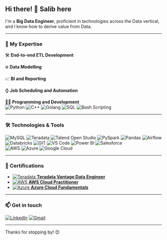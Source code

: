 ## Hi there! 👋 Salib here

I'm a **Big Data Engineer**, proficient in technologies across the Data vertical, and I know how to derive value from Data.

---
### 🚀 **My Expertise**

🛠️ **End-to-end ETL Development**

❄️ **Data Modelling**

📈 **BI and Reporting**

⌚ **Job Scheduling and Automation**

👨‍💻 **Programming and Development**
<br>![Python](https://img.shields.io/badge/-Python-3776AB?style=flat&logo=python&logoColor=white) 
![C++](https://img.shields.io/badge/-C++-00599C?style=flat&logo=c%2B%2B&logoColor=white)
![Golang](https://img.shields.io/badge/-Golang-00ADD8?style=flat&logo=go&logoColor=white)
![SQL](https://img.shields.io/badge/-SQL-3776AB?logo=sqlite&logoColor=white&style=flat-square) 
![Bash Scripting](https://img.shields.io/badge/-Bash_Scripting-4EAA25?logo=gnu-bash&logoColor=white&style=flat-square)


---

### 🛠️ **Technologies & Tools**

![MySQL](https://img.shields.io/badge/-MySQL-4479A1?logo=mysql&logoColor=white&style=flat-square)
![Teradata](https://img.shields.io/badge/-Teradata-F37440?logo=teradata&logoColor=white&style=flat-square)
![Talend Open Studio](https://img.shields.io/badge/-Talend-FF6D00?logo=talend&logoColor=white&style=flat-square)
![PySpark](https://img.shields.io/badge/-PySpark-E25A1C?logo=apache-spark&logoColor=white&style=flat-square)
![Pandas](https://img.shields.io/badge/-Pandas-150458?logo=pandas&logoColor=white&style=flat-square)
![Airflow](https://img.shields.io/badge/-Airflow-017CEE?logo=apache-airflow&logoColor=white&style=flat-square)
![Databricks](https://img.shields.io/badge/-Databricks-E25A1C?logo=databricks&logoColor=white&style=flat-square)
![GIT](https://img.shields.io/badge/-GIT-F05032?logo=git&logoColor=white&style=flat-square)
![VS Code](https://img.shields.io/badge/-VS%20Code-007ACC?logo=visual-studio-code&logoColor=white&style=flat-square)
![Power BI](https://img.shields.io/badge/-Power%20BI-F2C811?logo=power-bi&logoColor=black&style=flat-square)
![Salesforce](https://img.shields.io/badge/-Salesforce-00A1E0?logo=salesforce&logoColor=white&style=flat-square)
<br>
![AWS](https://img.shields.io/badge/-AWS-232F3E?logo=amazon-aws&logoColor=white&style=flat-square)
![Azure](https://img.shields.io/badge/-Azure-0078D4?logo=microsoft-azure&logoColor=white&style=flat-square)
![Google Cloud](https://img.shields.io/badge/Google%20Cloud-4285F4?style=flat&logo=google-cloud&logoColor=white)


---

### 📜 **Certifications**

- [![Teradata](https://img.shields.io/badge/-Teradata-F37440?logo=teradata&logoColor=white&style=flat-square) **Teradata Vantage Data Engineer**](https://www.credly.com/badges/604a8c5f-a6ff-4cec-9d28-165ef20df557/public_url)
- [![AWS](https://img.shields.io/badge/-AWS-232F3E?logo=amazon-aws&logoColor=white&style=flat-square) **AWS Cloud Practitioner**](https://www.credly.com/badges/47470af3-0ea1-4d7c-ab8b-12b3796c2d3e/public_url)
- [![Azure](https://img.shields.io/badge/-Azure-0078D4?logo=microsoft-azure&logoColor=white&style=flat-square) **Azure Cloud Fundamentals**](https://www.credly.com/badges/e923f051-09e6-42a0-9f88-9c39b356c615/public_url)

---

### 📫 **Get in touch**

[![LinkedIn](https://img.shields.io/badge/-LinkedIn-0077B5?logo=linkedin&logoColor=white&style=flat-square)](https://www.linkedin.com/in/salib-raza-abdi/)
[![Gmail](https://img.shields.io/badge/-Gmail-D14836?logo=gmail&logoColor=white&style=flat-square)](mailto:salibraza25@gmail.com)

---

Thanks for stopping by! 😊
